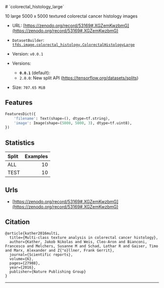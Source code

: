 <div itemscope itemtype="http://schema.org/Dataset">
  <div itemscope itemprop="includedInDataCatalog" itemtype="http://schema.org/DataCatalog">
    <meta itemprop="name" content="TensorFlow Datasets" />
  </div>
  <meta itemprop="name" content="colorectal_histology_large" />
  <meta itemprop="description" content="10 large 5000 x 5000 textured colorectal cancer histology images&#10;&#10;To use this dataset:&#10;&#10;```&#10;import tensorflow_datasets as tfds&#10;&#10;ds = tfds.load('colorectal_histology_large')&#10;```&#10;" />
  <meta itemprop="url" content="https://www.tensorflow.org/datasets/catalog/colorectal_histology_large" />
  <meta itemprop="sameAs" content="https://zenodo.org/record/53169#.XGZemKwzbmG" />
  <meta itemprop="citation" content="@article{kather2016multi,&#10;  title={Multi-class texture analysis in colorectal cancer histology},&#10;  author={Kather, Jakob Nikolas and Weis, Cleo-Aron and Bianconi, Francesco and Melchers, Susanne M and Schad, Lothar R and Gaiser, Timo and Marx, Alexander and Z{&quot;o}llner, Frank Gerrit},&#10;  journal={Scientific reports},&#10;  volume={6},&#10;  pages={27988},&#10;  year={2016},&#10;  publisher={Nature Publishing Group}&#10;}&#10;" />
</div>
# `colorectal_histology_large`

10 large 5000 x 5000 textured colorectal cancer histology images

*   URL:
    [https://zenodo.org/record/53169#.XGZemKwzbmG](https://zenodo.org/record/53169#.XGZemKwzbmG)
*   `DatasetBuilder`:
    [`tfds.image.colorectal_histology.ColorectalHistologyLarge`](https://github.com/tensorflow/datasets/tree/master/tensorflow_datasets/image/colorectal_histology.py)
*   Version: `v0.0.1`
*   Versions:

    *   **`0.0.1`** (default):
    *   `2.0.0`: New split API (https://tensorflow.org/datasets/splits)

*   Size: `707.65 MiB`

## Features
```python
FeaturesDict({
    'filename': Text(shape=(), dtype=tf.string),
    'image': Image(shape=(5000, 5000, 3), dtype=tf.uint8),
})
```

## Statistics

Split | Examples
:---- | -------:
ALL   | 10
TEST  | 10

## Urls

*   [https://zenodo.org/record/53169#.XGZemKwzbmG](https://zenodo.org/record/53169#.XGZemKwzbmG)

## Citation
```
@article{kather2016multi,
  title={Multi-class texture analysis in colorectal cancer histology},
  author={Kather, Jakob Nikolas and Weis, Cleo-Aron and Bianconi, Francesco and Melchers, Susanne M and Schad, Lothar R and Gaiser, Timo and Marx, Alexander and Z{"o}llner, Frank Gerrit},
  journal={Scientific reports},
  volume={6},
  pages={27988},
  year={2016},
  publisher={Nature Publishing Group}
}
```

--------------------------------------------------------------------------------
